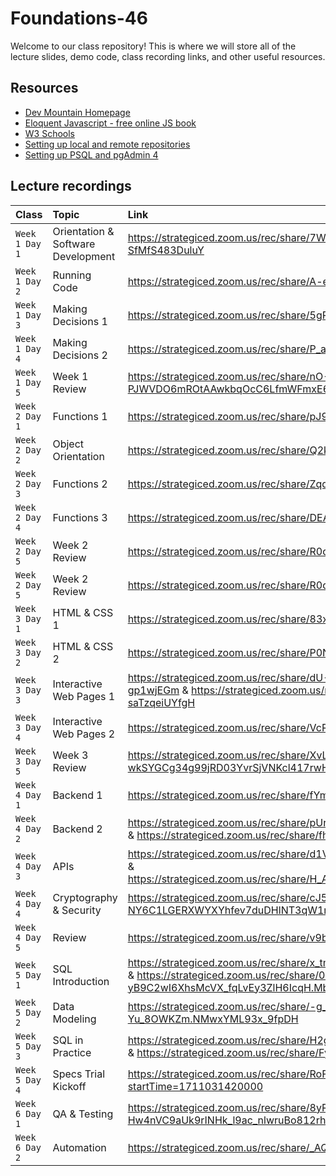# Foundations-46

Welcome to our class repository! This is where we will store all of the lecture slides, demo code, class recording links, and other useful resources.


## Resources

 - [Dev Mountain Homepage](https://ed.devmountain.com/)
 - [Eloquent Javascript - free online JS book](https://eloquentjavascript.net/)
 - [W3 Schools](https://www.w3schools.com/js/default.asp)
 - [Setting up local and remote repositories](https://strategiced.zoom.us/rec/share/V_cu70TfrRDC7dYEZ8TnqemIsUmLAXG7nh17DMiq0hTYX9HhYOgMXKQAOSQV-wwk.L-QOkNOisaO_Fop_)
 - [Setting up PSQL and pgAdmin 4](https://www.youtube.com/watch?v=qyDnO2IoZ2U&ab_channel=BradyBott)


## Lecture recordings

| Class | Topic     | Link                |
| :-------- | :------- | :------------------------- |
| `Week 1 Day 1` | Orientation & Software Development | https://strategiced.zoom.us/rec/share/7WjhgxE_nRrlL1uR6mHcvOKYOhWpkE3iYdQAlX3WdN2MLnpbrJ5d3Y9u1dwFEXFb.MA-SfMfS483DuluY |
| `Week 1 Day 2` | Running Code | https://strategiced.zoom.us/rec/share/A-enRf55X4NnGajykCm-tazF_bvLwRr3ZPKmLs4MIDVW7hLcifmrGr2dnJKUimyi.hhJhPGljQgTvsWsH |
| `Week 1 Day 3` | Making Decisions 1 | https://strategiced.zoom.us/rec/share/5gP3-rIAXD3tzry69jf_JrTJ64zEE004e8mKv-LgJ3qqQLfH2Rp3iz5_0Gg07Ac6.Q1rF3c8tgVdYSDVC |
| `Week 1 Day 4` | Making Decisions 2 | https://strategiced.zoom.us/rec/share/P_aJqLRUY-hmiPTnYSlLpdRAXh-LevuOB1_OUf2IQFoQ9KfJvNuII3iInNKoUlUK.5GzWBQY1NhdGtNJI |
| `Week 1 Day 5` | Week 1 Review | https://strategiced.zoom.us/rec/share/nO-JR5-cmKkgd--cb5EUddljMNrsb1-PJWVDO6mROtAAwkbqOcC6LfmWFmxE653M.rqVdkPKUsNbBFkGv |
| `Week 2 Day 1` | Functions 1 | https://strategiced.zoom.us/rec/share/pJ9EF8YVr6pS2fm6Z9FLFqqglIFyDoXkuGxmnOhrZtVFqShIBZIHjaYg3XMXQM0L.O_sRBDtL6OXqC4aQ |
| `Week 2 Day 2` | Object Orientation | https://strategiced.zoom.us/rec/share/Q2kKPnq5_cf2FFEeOo6Luuq5a95Xiz6QOA-dL5IrRLr3xoEoPC6-QXuFwvOndM_X.Ig_Tq9iLRada79xu |
| `Week 2 Day 3` | Functions 2 | https://strategiced.zoom.us/rec/share/ZqdkotgiaAC1l2vJiScJ-e0gsqWef_ucsODo_497Pp698q4nHU7k1qCx8NnrCrsU.0y2uR099T-tdwasT |
| `Week 2 Day 4` | Functions 3 | https://strategiced.zoom.us/rec/share/DEAmBniI9xDoQAI2yvL9BwbrSsVRof0KZkwPZAI-glwiEcS8WzPBeVXZAf0PpHnL.TSKpTo01u16iZqid |
| `Week 2 Day 5` | Week 2 Review | https://strategiced.zoom.us/rec/share/R0q88tkrqwuTFGs41hZIb7nwcU_j13OrC0mEsugBYCGMl9IxT9SeCtp7V4ecbh7G.UP5ay_uadY4O-EVQ |
| `Week 2 Day 5` | Week 2 Review | https://strategiced.zoom.us/rec/share/R0q88tkrqwuTFGs41hZIb7nwcU_j13OrC0mEsugBYCGMl9IxT9SeCtp7V4ecbh7G.UP5ay_uadY4O-EVQ |
| `Week 3 Day 1` | HTML & CSS 1 | https://strategiced.zoom.us/rec/share/83xwfQ5wdO_UWNOUsVKglkg5FvokBW2F1ZQt24NsgUIb9vdIwEwt6o8xwjE1auU.fGCFfQqseNSqBadd |
| `Week 3 Day 2` | HTML & CSS 2 | https://strategiced.zoom.us/rec/share/P0Nrwog25nB_N_S6f-M4FcmLg-wtj4k7_g5dzE4FOVfgZN16-aZUo9X5E0K_v-cz.Vjvs3P-LhQWkfpXF |
| `Week 3 Day 3` | Interactive Web Pages 1 | https://strategiced.zoom.us/rec/share/dU-XGZ5jHM1YtON7KoWgWbZSYokj3i2RrHZ7GzAF2OzXuw_mylzRXS2ZtglDLwzo.WK4BCBP-gp1wjEGm & https://strategiced.zoom.us/rec/share/loCNvD5q01TYs6-rNw_L3g0lkalHqHsyz_63_uRAEkUV_nJW7_XyY86_5xm8wYwL.AaR-saTzqeiUYfgH|
| `Week 3 Day 4` | Interactive Web Pages 2 | https://strategiced.zoom.us/rec/share/VcR_l82xSqF9XCpTc4XuqTny04mdy3UxXzZsCvBVtSSJZwQeB7uuK4x9dSlKSw.UbOtCuXt3h2a7X2C |
| `Week 3 Day 5` | Week 3 Review | https://strategiced.zoom.us/rec/share/XvLj9IeqM9V7-wkSYGCg34g99jRD03YvrSjVNKcl417rwHJ7cd2BVJZW7Q7dgwNZ.ID7ulPq5cm200cCV |
| `Week 4 Day 1` | Backend 1 | https://strategiced.zoom.us/rec/share/fYmVzHM1dXJzs19y2fVDwnu409lzENEQTwJI1YyhqVeKMunLvkKgKi6RQNb-41fG.t2jFqblORs0JOjA2 |
| `Week 4 Day 2` | Backend 2 | https://strategiced.zoom.us/rec/share/pUrA42DUcrh8EdyJYP0IoqcY9wQbDtRnJZo1XFuhtwAWMCyP8zvnaPnTcXoDE5JI.kfxPs2TV1MPTS-4F & https://strategiced.zoom.us/rec/share/fhMPI6vA_9uOGRr_vgGgA_8aoj7kFrfBXypv3mWVQ-pI-51guFhHdehlAVgDFrc7.9Nyq6tsEWc1VERMJ |
| `Week 4 Day 3` | APIs | https://strategiced.zoom.us/rec/share/d1VyRHuuMkINFcOt9GCtTCBwfDP5xI-1VWFZZgI-NIHQkQcujjaEOTvtSS8VFe_q.I-oTQamtHqZXqWA6 & https://strategiced.zoom.us/rec/share/H_APO1sM7Zgr6VLYdzh7_mvi0keUqoROlANL2mJypcabJFstUAEBBPIM8dr6_u5R.kNrNp2yM8bnHTqUS |
| `Week 4 Day 4` | Cryptography & Security | https://strategiced.zoom.us/rec/share/cJ5Vuk_LyuPWWDEi2w0HuPUT3vAi-NY6C1LGERXWYXYhfev7duDHlNT3qW1mgTLc.UuV_6S4PbarxZvBj |
| `Week 4 Day 5` | Review | https://strategiced.zoom.us/rec/share/v9bypPKcmQm7iZdCLlUG8qsOzoknJ0M1p_7PmLGKLUZH9O9xsLpAczdFQhBepqgE.9gS2njarRuCBaj7i |
| `Week 5 Day 1` | SQL Introduction | https://strategiced.zoom.us/rec/share/x_tm9Z3KClTsht2os2bSY4DaCM_FiQdV5BfiDnj6gO0C6Nbw5LeYciY1bLcL6qZT.MOok5wGQzIAiFEVm & https://strategiced.zoom.us/rec/share/0MgGUki4K-V1tq0PQSXoCKKwabFZjYwh-yB9C2wI6XhsMcVX_fqLvEy3ZlH6IcqH.MbSXJDbGHn8d8p2h |
| `Week 5 Day 2` | Data Modeling | https://strategiced.zoom.us/rec/share/-g_O92Elavklunm2_hmM86OgTJr_fSX9c3fJc8aHh3Nuw-yC7UnxCt-Yu_8OWKZm.NMwxYML93x_9fpDH |
| `Week 5 Day 3` | SQL in Practice | https://strategiced.zoom.us/rec/share/H2gc5STbXKWtSVBgSVQw_u9J_K_4VfnT1FQHNdI2CIpFZzPPkEkOpIFKFFEVHdpe.chOYqeWVJnCqjg2q & https://strategiced.zoom.us/rec/share/FyAdGgAkF48qLKHyy_5gqsoghslP9o_ePl3hgI1spyRYKOTB0HE7unQRSEtIFMxA.rZV4LgBN1IOBeLiV |
| `Week 5 Day 4` | Specs Trial Kickoff | https://strategiced.zoom.us/rec/share/RoFkUNb196swO-uV6PtYXsa7QNR4CgmspVCJbxxxE34I-LsjoTzPUPu3_r7zPOC4.lOPcdI7Brt4pIirx?startTime=1711031420000 |
| `Week 6 Day 1` | QA & Testing | https://strategiced.zoom.us/rec/share/8yRNL05pNu3perCP8pRQVWwo0ljw-Hw4nVC9aUk9rINHk_l9ac_nlwruBo812rhD.ZRu1QvIfWNowEH0m |
| `Week 6 Day 2` | Automation | https://strategiced.zoom.us/rec/share/_AQpKL2enRReZ7PfbclBJTqbPmYFptOKRbtJFNA2xQLhLUwjgKwR3t6Yv3ni49nY.kf9hphUU8YavusGd |